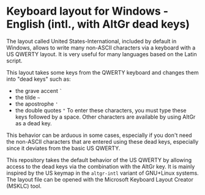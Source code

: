 # Keyboard layout for Windows - English (intl., with AltGr dead keys)

The layout called United States-International, included by default in Windows, allows to write many non-ASCII characters via a keyboard with a US QWERTY layout. It is very useful for many languages based on the Latin script.

This layout takes some keys from the QWERTY keyboard and changes them into "dead keys" such as:
- the grave accent `` ` ``
- the tilde `~`
- the apostrophe `'`
- the double quotes `"`
To enter these characters, you must type these keys followed by a space. Other characters are available by using AltGr as a dead key.

This behavior can be arduous in some cases, especially if you don't need the non-ASCII characters that are entered using these dead keys, especially since it deviates from the basic US QWERTY.

This repository takes the default behavior of the US QWERTY by allowing access to the dead keys via the combination with the AltGr key. It is mainly inspired by the US keymap in the `altgr-intl` variant of GNU+Linux systems. The layout file can be opened with the Microsoft Keyboard Layout Creator (MSKLC) tool.
